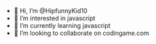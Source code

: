 - 👋 Hi, I’m @HipfunnyKid10
- 👀 I’m interested in javascript
- 🌱 I’m currently learning javascript
- 💞️ I’m looking to collaborate on codingame.com

<!---
HipfunnyKid10/HipfunnyKid10 is a ✨ special ✨ repository because its `README.md` (this file) appears on your GitHub profile.
You can click the Preview link to take a look at your changes.
--->
